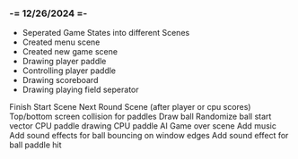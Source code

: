 ### -= 12/26/2024 =-

* Seperated Game States into different Scenes
* Created menu scene
* Created new game scene
* Drawing player paddle
* Controlling player paddle
* Drawing scoreboard
* Drawing playing field seperator

Finish Start Scene
Next Round Scene (after player or cpu scores)
Top/bottom screen collision for paddles
Draw ball
Randomize ball start vector
CPU paddle drawing
CPU paddle AI 
Game over scene
Add music
Add sound effects for ball bouncing on window edges
Add sound effect for ball paddle hit
